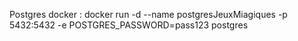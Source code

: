 Postgres docker :
docker run -d --name postgresJeuxMiagiques -p 5432:5432 -e POSTGRES_PASSWORD=pass123 postgres